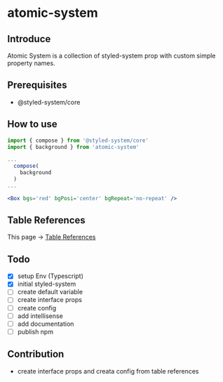 # atomic-system

## Introduce

Atomic System is a collection of styled-system prop with custom simple property names.

## Prerequisites

- @styled-system/core

## How to use

```jsx
import { compose } from '@styled-system/core'
import { background } from 'atomic-system'

...
  compose(
    background
  )
...

<Box bgs='red' bgPosi='center' bgRepeat='no-repeat' />
```

## Table References
This page -> [Table References](https://github.com/adhaniscuber/atomic-system/blob/master/REFERENCES.md "Table References")


## Todo

- [x] setup Env (Typescript)
- [x] initial styled-system
- [ ] create default variable
- [ ] create interface props
- [ ] create config
- [ ] add intellisense
- [ ] add documentation
- [ ] publish npm

## Contribution

- create interface props and creata config from table references
